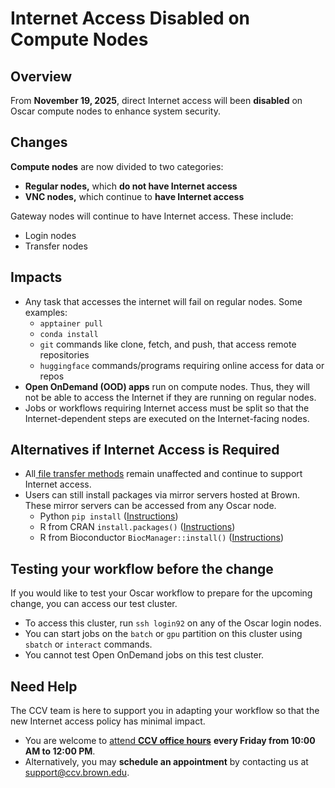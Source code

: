 # Internet Access Disabled on Compute Nodes

## Overview

From **November 19, 2025**, direct Internet access will been **disabled** on Oscar compute nodes to enhance system security.

## Changes

**Compute nodes** are now divided to two categories:

* **Regular nodes,** which **do not have Internet access**
* **VNC nodes,** which continue to **have Internet access**

Gateway nodes will continue to have Internet access. These include:

* Login nodes
* Transfer nodes

## Impacts

* Any task that accesses the internet will fail on regular nodes. Some examples:
  * `apptainer pull`
  * `conda install`
  * `git` commands like clone, fetch, and push, that access remote repositories
  * `huggingface` commands/programs requiring online access for data or repos
* **Open OnDemand (OOD) apps** run on compute nodes. Thus, they will not be able to access the Internet if they are running on regular nodes.
* Jobs or workflows requiring Internet access must be split so that the Internet-dependent steps are executed on the Internet-facing nodes.

## Alternatives if Internet Access is Required

* All[ file transfer methods](../managing-files/filetransfer.md) remain unaffected and continue to support Internet access.
* Users can still install packages via mirror servers hosted at Brown. These mirror servers can be accessed from any Oscar node.
  * Python `pip install` ([Instructions](package-archive-mirrors/pypi-mirror.md))&#x20;
  * R from CRAN  `install.packages()` ([Instructions](package-archive-mirrors/cran-mirror.md))
  * R from Bioconductor `BiocManager::install()` ([Instructions](package-archive-mirrors/bioconductor-mirror.md))

## Testing your workflow before the change

If you would like to test your Oscar workflow to prepare for the upcoming change, you can access our test cluster.&#x20;

* To access this cluster, run `ssh login92` on any of the Oscar login nodes.
* You can start jobs on the  `batch` or `gpu` partition on this cluster using `sbatch` or `interact` commands.
* You cannot test Open OnDemand jobs on this test cluster.

## Need Help

The CCV team is here to support you in adapting your workflow so that the new Internet access policy has minimal impact.

* You are welcome to [attend **CCV office hours**](https://brown.zoom.us/j/93572022965) **every Friday from 10:00 AM to 12:00 PM**.
* Alternatively, you may **schedule an appointment** by contacting us at support@ccv.brown.edu.
